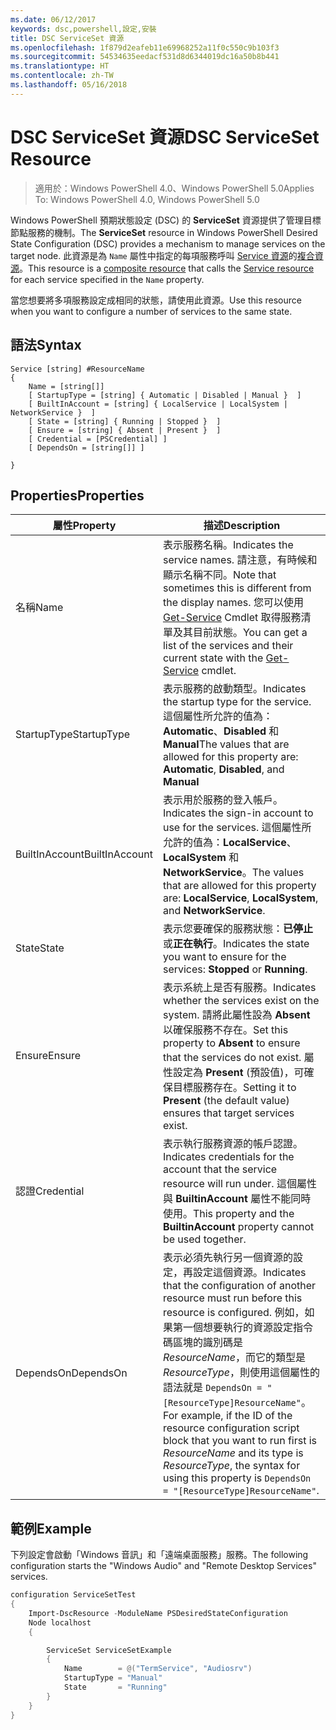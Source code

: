 ```yaml
---
ms.date: 06/12/2017
keywords: dsc,powershell,設定,安裝
title: DSC ServiceSet 資源
ms.openlocfilehash: 1f879d2eafeb11e69968252a11f0c550c9b103f3
ms.sourcegitcommit: 54534635eedacf531d8d6344019dc16a50b8b441
ms.translationtype: HT
ms.contentlocale: zh-TW
ms.lasthandoff: 05/16/2018
---
```

# <a name="dsc-serviceset-resource"></a><span data-ttu-id="a1144-103">DSC ServiceSet 資源</span><span class="sxs-lookup"><span data-stu-id="a1144-103">DSC ServiceSet Resource</span></span>

> <span data-ttu-id="a1144-104">適用於：Windows PowerShell 4.0、Windows PowerShell 5.0</span><span class="sxs-lookup"><span data-stu-id="a1144-104">Applies To: Windows PowerShell 4.0, Windows PowerShell 5.0</span></span>


<span data-ttu-id="a1144-105">Windows PowerShell 預期狀態設定 (DSC) 的 **ServiceSet** 資源提供了管理目標節點服務的機制。</span><span class="sxs-lookup"><span data-stu-id="a1144-105">The **ServiceSet** resource in Windows PowerShell Desired State Configuration (DSC) provides a mechanism to manage services on the target node.</span></span> <span data-ttu-id="a1144-106">此資源是為 `Name` 屬性中指定的每項服務呼叫 [Service 資源](serviceResource.md)的[複合資源](authoringResourceComposite.md)。</span><span class="sxs-lookup"><span data-stu-id="a1144-106">This resource is a [composite resource](authoringResourceComposite.md) that calls the [Service resource](serviceResource.md) for each service specified in the `Name` property.</span></span>

<span data-ttu-id="a1144-107">當您想要將多項服務設定成相同的狀態，請使用此資源。</span><span class="sxs-lookup"><span data-stu-id="a1144-107">Use this resource when you want to configure a number of services to the same state.</span></span>

## <a name="syntax"></a><span data-ttu-id="a1144-108">語法</span><span class="sxs-lookup"><span data-stu-id="a1144-108">Syntax</span></span>

```
Service [string] #ResourceName
{
    Name = [string[]]
    [ StartupType = [string] { Automatic | Disabled | Manual }  ]
    [ BuiltInAccount = [string] { LocalService | LocalSystem | NetworkService }  ]
    [ State = [string] { Running | Stopped }  ]
    [ Ensure = [string] { Absent | Present }  ]
    [ Credential = [PSCredential] ]
    [ DependsOn = [string[]] ]

}
```

## <a name="properties"></a><span data-ttu-id="a1144-109">Properties</span><span class="sxs-lookup"><span data-stu-id="a1144-109">Properties</span></span>

|  <span data-ttu-id="a1144-110">屬性</span><span class="sxs-lookup"><span data-stu-id="a1144-110">Property</span></span>  |  <span data-ttu-id="a1144-111">描述</span><span class="sxs-lookup"><span data-stu-id="a1144-111">Description</span></span>   |
|---|---|
| <span data-ttu-id="a1144-112">名稱</span><span class="sxs-lookup"><span data-stu-id="a1144-112">Name</span></span>| <span data-ttu-id="a1144-113">表示服務名稱。</span><span class="sxs-lookup"><span data-stu-id="a1144-113">Indicates the service names.</span></span> <span data-ttu-id="a1144-114">請注意，有時候和顯示名稱不同。</span><span class="sxs-lookup"><span data-stu-id="a1144-114">Note that sometimes this is different from the display names.</span></span> <span data-ttu-id="a1144-115">您可以使用 [Get-Service](https://technet.microsoft.com/library/hh849804.aspx) Cmdlet 取得服務清單及其目前狀態。</span><span class="sxs-lookup"><span data-stu-id="a1144-115">You can get a list of the services and their current state with the [Get-Service](https://technet.microsoft.com/library/hh849804.aspx) cmdlet.</span></span>|
| <span data-ttu-id="a1144-116">StartupType</span><span class="sxs-lookup"><span data-stu-id="a1144-116">StartupType</span></span>| <span data-ttu-id="a1144-117">表示服務的啟動類型。</span><span class="sxs-lookup"><span data-stu-id="a1144-117">Indicates the startup type for the service.</span></span> <span data-ttu-id="a1144-118">這個屬性所允許的值為：**Automatic**、**Disabled** 和 **Manual**</span><span class="sxs-lookup"><span data-stu-id="a1144-118">The values that are allowed for this property are: **Automatic**, **Disabled**, and **Manual**</span></span>|
| <span data-ttu-id="a1144-119">BuiltInAccount</span><span class="sxs-lookup"><span data-stu-id="a1144-119">BuiltInAccount</span></span>| <span data-ttu-id="a1144-120">表示用於服務的登入帳戶。</span><span class="sxs-lookup"><span data-stu-id="a1144-120">Indicates the sign-in account to use for the services.</span></span> <span data-ttu-id="a1144-121">這個屬性所允許的值為：**LocalService**、**LocalSystem** 和 **NetworkService**。</span><span class="sxs-lookup"><span data-stu-id="a1144-121">The values that are allowed for this property are: **LocalService**, **LocalSystem**, and **NetworkService**.</span></span>|
| <span data-ttu-id="a1144-122">State</span><span class="sxs-lookup"><span data-stu-id="a1144-122">State</span></span>| <span data-ttu-id="a1144-123">表示您要確保的服務狀態：**已停止**或**正在執行**。</span><span class="sxs-lookup"><span data-stu-id="a1144-123">Indicates the state you want to ensure for the services: **Stopped** or **Running**.</span></span>|
| <span data-ttu-id="a1144-124">Ensure</span><span class="sxs-lookup"><span data-stu-id="a1144-124">Ensure</span></span>| <span data-ttu-id="a1144-125">表示系統上是否有服務。</span><span class="sxs-lookup"><span data-stu-id="a1144-125">Indicates whether the services exist on the system.</span></span> <span data-ttu-id="a1144-126">請將此屬性設為 **Absent** 以確保服務不存在。</span><span class="sxs-lookup"><span data-stu-id="a1144-126">Set this property to **Absent** to ensure that the services do not exist.</span></span> <span data-ttu-id="a1144-127">屬性設定為 **Present** (預設值)，可確保目標服務存在。</span><span class="sxs-lookup"><span data-stu-id="a1144-127">Setting it to **Present** (the default value) ensures that target services exist.</span></span>|
| <span data-ttu-id="a1144-128">認證</span><span class="sxs-lookup"><span data-stu-id="a1144-128">Credential</span></span>| <span data-ttu-id="a1144-129">表示執行服務資源的帳戶認證。</span><span class="sxs-lookup"><span data-stu-id="a1144-129">Indicates credentials for the account that the service resource will run under.</span></span> <span data-ttu-id="a1144-130">這個屬性與 **BuiltinAccount** 屬性不能同時使用。</span><span class="sxs-lookup"><span data-stu-id="a1144-130">This property and the **BuiltinAccount** property cannot be used together.</span></span>|
| <span data-ttu-id="a1144-131">DependsOn</span><span class="sxs-lookup"><span data-stu-id="a1144-131">DependsOn</span></span>| <span data-ttu-id="a1144-132">表示必須先執行另一個資源的設定，再設定這個資源。</span><span class="sxs-lookup"><span data-stu-id="a1144-132">Indicates that the configuration of another resource must run before this resource is configured.</span></span> <span data-ttu-id="a1144-133">例如，如果第一個想要執行的資源設定指令碼區塊的識別碼是 *ResourceName*，而它的類型是 *ResourceType*，則使用這個屬性的語法就是 `DependsOn = "[ResourceType]ResourceName"`。</span><span class="sxs-lookup"><span data-stu-id="a1144-133">For example, if the ID of the resource configuration script block that you want to run first is *ResourceName* and its type is *ResourceType*, the syntax for using this property is `DependsOn = "[ResourceType]ResourceName"`.</span></span>|



## <a name="example"></a><span data-ttu-id="a1144-134">範例</span><span class="sxs-lookup"><span data-stu-id="a1144-134">Example</span></span>

<span data-ttu-id="a1144-135">下列設定會啟動「Windows 音訊」和「遠端桌面服務」服務。</span><span class="sxs-lookup"><span data-stu-id="a1144-135">The following configuration starts the "Windows Audio" and "Remote Desktop Services" services.</span></span>

```powershell
configuration ServiceSetTest
{
    Import-DscResource -ModuleName PSDesiredStateConfiguration
    Node localhost
    {

        ServiceSet ServiceSetExample
        {
            Name        = @("TermService", "Audiosrv")
            StartupType = "Manual"
            State       = "Running"
        }
    }
}
```